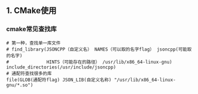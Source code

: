 ## 1. CMake使用

### cmake常见查找库
    # 第一种，查找单一库文件
    # find_library(JSONCPP（自定义名） NAMES（可以取的名字flag） jsoncpp(可能取的名字)
    #              HINTS（可能存在的路径） /usr/lib/x86_64-linux-gnu)
    include_directories(/usr/include/jsoncpp)
    # 通配符查找很多的库
    file(GLOB(通配符flag) JSON_LIB(自定义名称) "/usr/lib/x86_64-linux-gnu/*.so")
